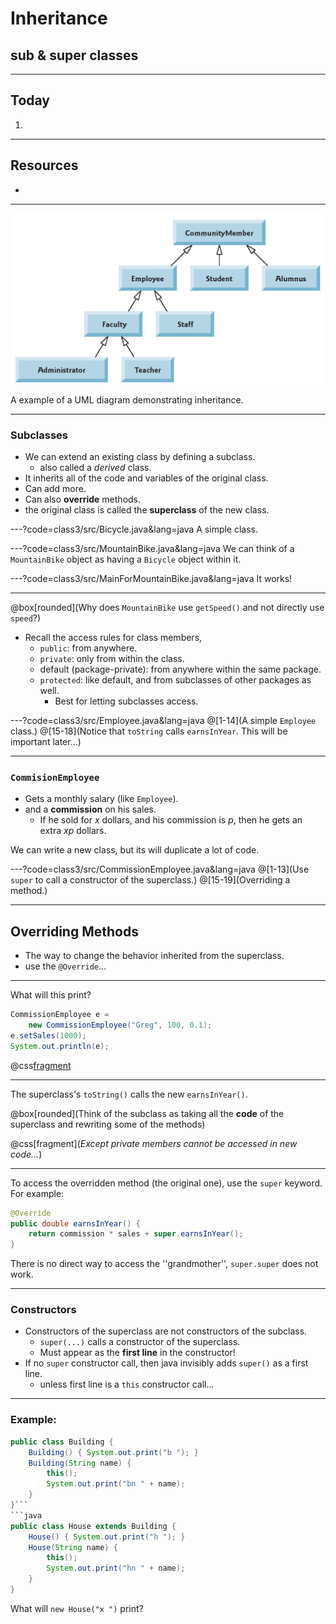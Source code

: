 # Inheritance

## sub & super classes

---
## Today
1.


---
## Resources
+ 



---
![](class3/umlExample.png)

A example of a UML diagram demonstrating inheritance.


---
### Subclasses
+ We can extend an existing class by defining a subclass.
  + also called a *derived* class.
+ It inherits all of the code and variables of the original class.
+ Can add more.
+ Can also **override** methods.
+ the original class is called the **superclass** of the new class.


---?code=class3/src/Bicycle.java&lang=java
A simple class.


---?code=class3/src/MountainBike.java&lang=java
We can think of a `MountainBike` object as having a 
`Bicycle` object within it. 


---?code=class3/src/MainForMountainBike.java&lang=java
It works!


---
@box[rounded](Why does `MountainBike` use `getSpeed()` and not directly use `speed`?)

+ Recall the access rules for class members,
  + `public`:  from anywhere.
  + `private`: only from within the class.
  + default (package-private): from anywhere within the same package.
  + `protected`: like default, and from subclasses of other packages as well.
    + Best for letting subclasses access. 


---?code=class3/src/Employee.java&lang=java
@[1-14](A simple `Employee` class.)
@[15-18](Notice that `toString` calls `earnsInYear`. This will be important later...)


---
### `CommisionEmployee`
+ Gets a monthly salary (like `Employee`).
+ and a **commission** on his sales.
  + If he sold for *x* dollars, and his commission is *p*, then 
    he gets an extra *xp* dollars.

We can write a new class, but its will duplicate a lot of code.



---?code=class3/src/CommissionEmployee.java&lang=java
@[1-13](Use `super` to call a constructor of the superclass.) 
@[15-19](Overriding a method.)


---
## Overriding Methods
+ The way to change the behavior inherited from the superclass.
+ use the `@Override`...





---
What will this print?
```java
CommissionEmployee e = 
	new CommissionEmployee("Greg", 100, 0.1);
e.setSales(1000);
System.out.println(e);
```
@css[fragment](1300)



---
The superclass's  `toString()` calls the new `earnsInYear()`.

@box[rounded](Think of the subclass as taking all the **code** of the superclass and rewriting some of the methods)

@css[fragment](*Except private members cannot be accessed in new code...*)


---
To access the overridden method (the original one), use the `super` keyword.
For example: 
```java
@Override 
public double earnsInYear() {
	return commission * sales + super.earnsInYear();
}
```
There is no direct way to access the ''grandmother'', `super.super` does not work.






---
### Constructors
+ Constructors of the superclass are not constructors of the subclass.
  + `super(...)` calls a constructor of the superclass.
  + Must appear as the **first line** in the constructor!
+ If no `super` constructor call, then java invisibly adds `super()` 
as a first line.
  + unless first line is a `this` constructor call...
  
  
---
### Example:
```java
public class Building {
    Building() { System.out.print("b "); }
    Building(String name) {
		this(); 
		System.out.print("bn " + name);
    }
}```
```java
public class House extends Building {
	House() { System.out.print("h "); }
	House(String name) {
		this(); 
		System.out.print("hn " + name);
	}
}
```
What will `new House("x ")` print?



